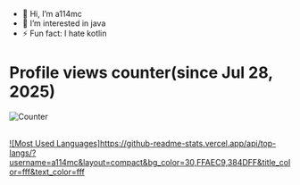 - 👋 Hi, I’m a114mc
- 👀 I’m interested in java
- ⚡ Fun fact: I hate kotlin

<h1>Profile views counter(since Jul 28, 2025)</h1>

![Counter](https://komarev.com/ghpvc/?username=a114mc)

<br>
<!--
<h1>Goofy ahh</h1>
-->
<a href="https://github.com/a114mc">![Most Used Languages]https://github-readme-stats.vercel.app/api/top-langs/?username=a114mc&layout=compact&bg_color=30,FFAEC9,384DFF&title_color=fff&text_color=fff</a>
